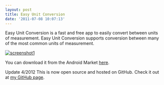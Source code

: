 ```yaml
---
layout: post
title: Easy Unit Conversion
date: '2011-07-08 10:07:13'
---
```



Easy Unit Conversion is a fast and free app to easily convert between units of measurement. Easy Unit Conversion supports conversion between many of the most common units of measurement.

[![](http://66.147.244.180/~hunterda/content/images/2011/07/screenshot181-180x300.png "screenshot1")](http://66.147.244.180/~hunterda/content/images/2011/07/screenshot181.png)

You can download it from the Android Market [here](http://market.android.com/details?id=com.hunterdavis.easyunitconversion).

Update 4/2012 This is now open source and hosted on GitHub. Check it out at [my GitHub page](https://github.com/huntergdavis).


